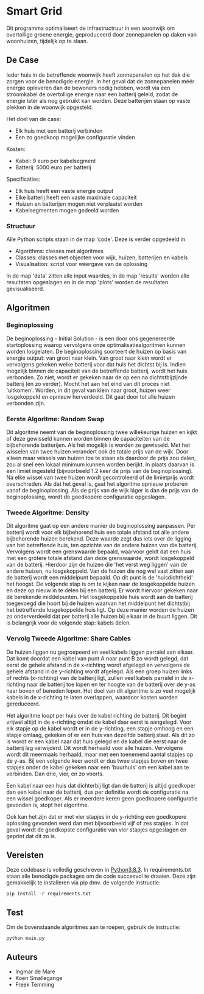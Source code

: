# Smart Grid 

Dit programma optimaliseert de infrastructruur in een woonwijk om overtollige groene energie, geproduceerd door zonnepanelen op daken van woonhuizen, tijdelijk op te slaan.

## De Case

Ieder huis in de betreffende woonwijk heeft zonnepanelen op het dak die zorgen voor de benodigde energie. In het geval dat de zonnepanelen méér energie opleveren dan de bewoners nodig hebben, wordt via een stroomkabel de overtollige energie naar een batterij geleid, zodat de energie later als nog gebruikt kan worden. Deze batterijen staan op vaste plekken in de woonwijk opgesteld. 

Het doel van de case:
- Elk huis met een batterij verbinden
- Een zo goedkoop mogelijke configuratie vinden

Kosten:
- Kabel: 9 euro per kabelsegment
- Batterij: 5000 euro per batterij

Specificaties:
- Elk huis heeft een vaste energie output
- Elke batterij heeft een vaste maximale capaciteit 
- Huizen en batterijen mogen niet verplaatst worden
- Kabelsegmenten mogen gedeeld worden

### Structuur

Alle Python scripts staan in de map 'code'. Deze is verder opgedeeld in
- Algorithms: classes met algoritmes
- Classes: classes met objecten voor wijk, huizen, batterijen en kabels
- Visualisation: script voor weergave van de oplossing

In de map 'data' zitten alle input waardes, in de map 'results' worden alle resultaten opgeslagen en in de map 'plots' worden de resultaten gevisualiseerd. 

## Algoritmen

### Beginoplossing

De beginoplossing - Initial Solution - is een door ons gegenereerde startoplossing waarop vervolgens onze optimalisatiealgoritmen kunnen worden losgelaten. De beginoplossing soorteert de huizen op basis van energie output: van groot naar klein. Van groot naar klein wordt er vervolgens gekeken welke batterij voor dat huis het dichtst bij is. Indien mogelijk binnen de capaciteit van de betreffende batterij, wordt het huis verbonden. Zo niet, wordt er gekeken naar de op een na dichtstbijzijnde batterij (en zo verder). Mocht het aan het eind van dit proces niet 'uitkomen'. Worden, in dit geval van klein naar groot, huizen weer losgekoppeld en opnieuw herverdeeld. Dit gaat door tot alle huizen verbonden zijn.

### Eerste Algoritme: Random Swap

Dit algoritme neemt van de beginoplossing twee willekeurige huizen en kijkt of deze gewisseld kunnen worden binnen de capaciteiten van de bijbehorende batterijen. Als het mogelijk is worden ze gewisseld. Met het wisselen van twee huizen verandert ook de totale prijs van de wijk. Door alleen maar wissels van huizen toe te staan als daardoor de prijs zou dalen, zou al snel een lokaal minimum kunnen worden berijkt. In plaats daarvan is een limiet ingesteld (bijvoorbeeld 1.2 keer de prijs van de beginoplossing). Na elke wissel van twee huizen wordt gecontroleerd of de limietprijs wordt overschreden. Als dat het geval is, gaat het algoritme opnieuw proberen vanaf de beginoplossing. Als de prijs van de wijk láger is dan de prijs van de beginoplossing, wordt de goedkopere configuratie opgeslagen.

### Tweede Algoritme: Density

Dit algoritme gaat op een andere manier de beginoplossing aanpassen. Per batterij wordt voor elk bijbehorend huis een totale afstand tot alle andere bijbehorende huizen berekend. Deze waarde zegt dus iets over de ligging van het betreffende huis, ten opzichte van de andere huizen van die batterij. Vervolgens wordt een grenswaarde bepaald, waarvoor geldt dat een huis met een grótere totale afstand dan deze grenswaarde, wordt losgekoppeld van de batterij. Hierdoor zijn de huizen die 'het verst weg liggen' van de andere huizen, nu losgekoppeld. Van de huizen die nog wel vast zitten aan de batterij wordt een middelpunt bepaald. Op dit punt is de 'huisdichtheid' het hoogst. 
De volgende stap is om te kijken naar de losgekoppelde huizen en deze op nieuw in te delen bij een batterij. Er wordt hiervoor gekeken naar de berekende middelpunten. Het losgekoppelde huis wordt aan de batterij toegevoegd die hoort bij de huizen waarvan het middelpunt het dichtstbij het betreffende losgekoppelde huis ligt. Op deze manier worden de huizen zo onderverdeeld dat per batterij alle huizen bij elkaar in de buurt liggen. Dit is belangrijk voor de volgende stap: kabels delen.

### Vervolg Tweede Algoritme: Share Cables

De huizen liggen nu gegroepeerd en veel kabels liggen parralel aan elkaar. Dat komt doordat een kabel van punt A naar punt B zo wordt gelegd, dat eerst de gehele afstand in de x-richting wordt afgelegd en vervolgens de gehele afstand in de y-richting wordt afgelegd. Als een groep huizen links of rechts (x-richting) van de batterij ligt, zullen veel kabels parralel in de x-richting naar de batterij toe lopen en ter hoogte van de batterij over de y-as naar boven of beneden lopen. Het doel van dit algoritme is zo veel mogelijk kabels in de x-richting te laten overlappen, waardoor kosten worden gereduceerd. 

Het algoritme loopt per huis over de kabel richting de batterij. Dit begint vrijwel altijd in de x-richting omdat de kabel daar eerst is aangelegd. Voor elk stapje op de kabel wordt er in de y-richting, een stapje omhoog en een stapje omlaag, gekeken of er een huis van dezelfde batterij staat. Als dit zo is wordt er een kabel naar dat huis gelegd en de kabel die eerst naar de batterij lag verwijderd. Dit wordt herhaald voor alle huizen. Vervolgens wordt dit meermaals herhaald, maar met een toenemend aantal stapjes op de y-as. Bij een volgende keer wordt er dus twee stapjes boven en twee stapjes onder de kabel gekeken naar een 'buurhuis' om een kabel aan te verbinden. Dan drie, vier, en zo voorts.

Een kabel naar een huis dat dichterbij ligt dan de batterij is altijd goedkoper dan een kabel naar de batterij, dus per definitie wordt de configuratie na een wissel goedkoper. Als er meerdere keren geen goedkopere configuratie gevonden is, stopt het algoritme. 

Ook kan het zijn dat er met vier stapjes in de y-richting een goedkopere oplossing gevonden werd dan met bijvoorbeeld vijf of zes stapjes. In dat geval wordt de goedkopste configuratie van vier stapjes opgeslagen en geprint dat dit zo is. 

## Vereisten 

Deze codebase is volledig geschreven in [Python3.8.3](https://www.python.org/downloads/). In requirements.txt staan alle benodigde packages om de code succesvol te draaien. Deze zijn gemakkelijk te installeren via pip dmv. de volgende instructie:

```
pip install -r requirements.txt
```

## Test 

Om de bovenstaande algoritmes aan te roepen, gebruik de instructie:

```
python main.py
```

## Auteurs

* Ingmar de Mare
* Koen Smallegange
* Freek Temming

